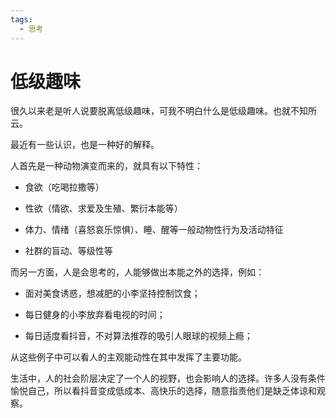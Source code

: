 ```yaml
---
tags:
  - 思考
---
```

# 低级趣味

很久以来老是听人说要脱离低级趣味，可我不明白什么是低级趣味。也就不知所云。

最近有一些认识，也是一种好的解释。

人首先是一种动物演变而来的，就具有以下特性：

- 食欲（吃喝拉撒等）

- 性欲（情欲、求爱及生殖、繁衍本能等）

- 体力、情绪（喜怒哀乐惊惧）、睡、醒等一般动物性行为及活动特征

- 社群的盲动、等级性等

而另一方面，人是会思考的，人能够做出本能之外的选择，例如：

- 面对美食诱惑，想减肥的小李坚持控制饮食；

- 每日健身的小李放弃看电视的时间；

- 每日适度看抖音，不对算法推荐的吸引人眼球的视频上瘾；

从这些例子中可以看人的主观能动性在其中发挥了主要功能。

生活中，人的社会阶层决定了一个人的视野，也会影响人的选择。许多人没有条件愉悦自己，所以看抖音变成低成本、高快乐的选择，随意指责他们是缺乏体谅和观察。
